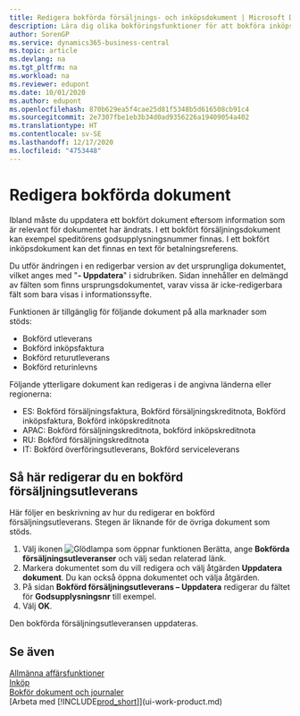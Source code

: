```yaml
---
title: Redigera bokförda försäljnings- och inköpsdokument | Microsoft Docs
description: Lära dig olika bokföringsfunktioner för att bokföra inköpsdokument och hur du kan uppdatera bokförda dokument.
author: SorenGP
ms.service: dynamics365-business-central
ms.topic: article
ms.devlang: na
ms.tgt_pltfrm: na
ms.workload: na
ms.reviewer: edupont
ms.date: 10/01/2020
ms.author: edupont
ms.openlocfilehash: 870b629ea5f4cae25d81f5348b5d616508cb91c4
ms.sourcegitcommit: 2e7307fbe1eb3b34d0ad9356226a19409054a402
ms.translationtype: HT
ms.contentlocale: sv-SE
ms.lasthandoff: 12/17/2020
ms.locfileid: "4753448"
---
```

# <a name="edit-posted-documents"></a>Redigera bokförda dokument

Ibland måste du uppdatera ett bokfört dokument eftersom information som är relevant för dokumentet har ändrats. I ett bokfört försäljningsdokument kan exempel speditörens godsupplysningsnummer finnas. I ett bokfört inköpsdokument kan det finnas en text för betalningsreferens.

Du utför ändringen i en redigerbar version av det ursprungliga dokumentet, vilket anges med "**- Uppdatera**" i sidrubriken. Sidan innehåller en delmängd av fälten som finns ursprungsdokumentet, varav vissa är icke-redigerbara fält som bara visas i informationssyfte.

Funktionen är tillgänglig för följande dokument på alla marknader som stöds:

- Bokförd utleverans
- Bokförd inköpsfaktura
- Bokförd returutleverans
- Bokförd returinlevns

Följande ytterligare dokument kan redigeras i de angivna länderna eller regionerna:

- ES: Bokförd försäljningsfaktura, Bokförd försäljningskreditnota, Bokförd inköpsfaktura, Bokförd inköpskreditnota
- APAC: Bokförd försäljningskreditnota, bokförd inköpskreditnota
- RU: Bokförd försäljningskreditnota
- IT: Bokförd överföringsutleverans, Bokförd serviceleverans

## <a name="to-edit-a-posted-sales-shipment"></a>Så här redigerar du en bokförd försäljningsutleverans

Här följer en beskrivning av hur du redigerar en bokförd försäljningsutleverans. Stegen är liknande för de övriga dokument som stöds.

1. Välj ikonen ![Glödlampa som öppnar funktionen Berätta](media/ui-search/search_small.png "Berätta vad du vill göra"), ange **Bokförda försäljningsutleveranser** och välj sedan relaterad länk.
2. Markera dokumentet som du vill redigera och välj åtgärden **Uppdatera dokument**. Du kan också öppna dokumentet och välja åtgärden.
3. På sidan **Bokförd försäljningsutleverans – Uppdatera** redigerar du fältet för **Godsupplysningsnr** till exempel.
4. Välj **OK**.

Den bokförda försäljningsutleveransen uppdateras.

## <a name="see-also"></a>Se även

[Allmänna affärsfunktioner](ui-across-business-areas.md)  
[Inköp](purchasing-manage-purchasing.md)  
[Bokför dokument och journaler](ui-post-documents-journals.md)  
[Arbeta med [!INCLUDE[prod_short](includes/prod_short.md)]](ui-work-product.md)  
